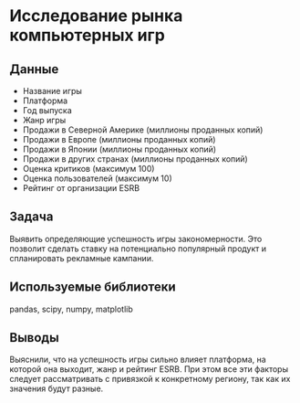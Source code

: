 # Исследование рынка компьютерных игр

## Данные
- Название игры
- Платформа
- Год выпуска
- Жанр игры
- Продажи в Северной Америке (миллионы проданных копий)
- Продажи в Европе (миллионы проданных копий)
- Продажи в Японии (миллионы проданных копий)
- Продажи в других странах (миллионы проданных копий)
- Оценка критиков (максимум 100)
- Оценка пользователей (максимум 10)
- Рейтинг от организации ESRB 

## Задача
Выявить определяющие успешность игры закономерности. Это позволит сделать ставку на потенциально популярный продукт и спланировать рекламные кампании.

## Используемые библиотеки
pandas, scipy, numpy, matplotlib

## Выводы
Выяснили, что на успешность игры сильно влияет платформа, на которой она выходит, жанр и рейтинг ESRB. При этом все эти факторы следует рассматривать с привязкой к конкретному региону, так как их значения будут разные. 
